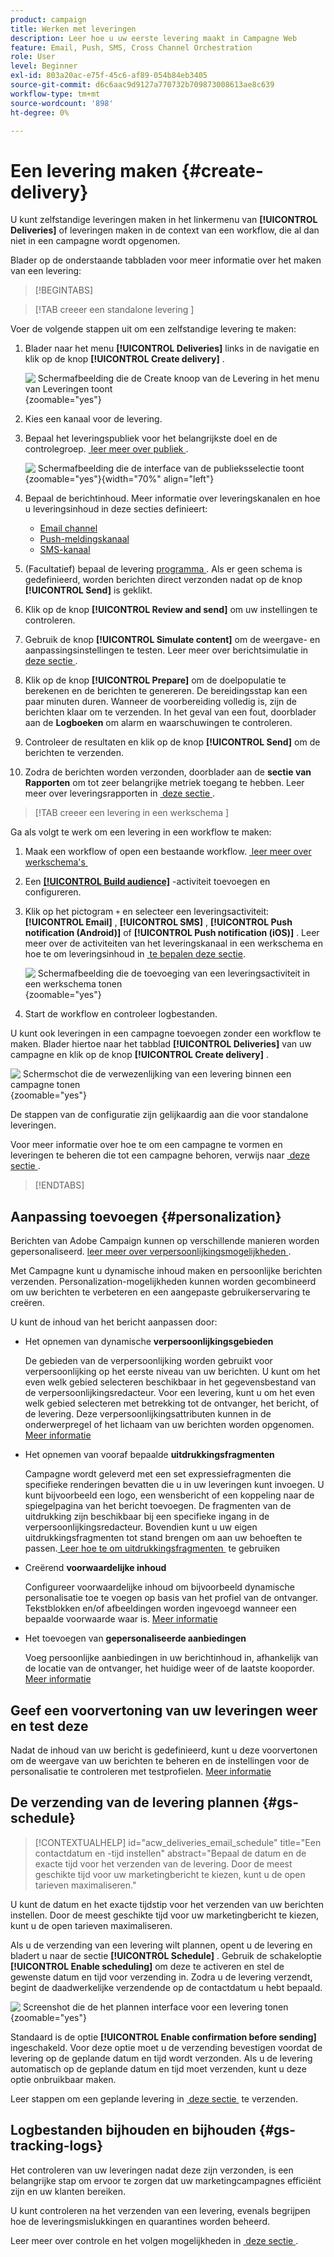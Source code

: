 ```yaml
---
product: campaign
title: Werken met leveringen
description: Leer hoe u uw eerste levering maakt in Campagne Web
feature: Email, Push, SMS, Cross Channel Orchestration
role: User
level: Beginner
exl-id: 803a20ac-e75f-45c6-af89-054b84eb3405
source-git-commit: d6c6aac9d9127a770732b709873008613ae8c639
workflow-type: tm+mt
source-wordcount: '898'
ht-degree: 0%

---
```


# Een levering maken {#create-delivery}

U kunt zelfstandige leveringen maken in het linkermenu van **[!UICONTROL Deliveries]** of leveringen maken in de context van een workflow, die al dan niet in een campagne wordt opgenomen.

Blader op de onderstaande tabbladen voor meer informatie over het maken van een levering:

>[!BEGINTABS]

>[!TAB  creeer een standalone levering ]

Voer de volgende stappen uit om een zelfstandige levering te maken:

1. Blader naar het menu **[!UICONTROL Deliveries]** links in de navigatie en klik op de knop **[!UICONTROL Create delivery]** .

   ![&#x200B; Schermafbeelding die de Create knoop van de Levering in het menu van Leveringen toont &#x200B;](assets/create-a-delivery.png){zoomable="yes"}

1. Kies een kanaal voor de levering.
1. Bepaal het leveringspubliek voor het belangrijkste doel en de controlegroep. [&#x200B; leer meer over publiek &#x200B;](../audience/about-recipients.md).

   ![&#x200B; Schermafbeelding die de interface van de publieksselectie toont &#x200B;](assets/select-audience.png){zoomable="yes"}{width="70%" align="left"}

1. Bepaal de berichtinhoud. Meer informatie over leveringskanalen en hoe u leveringsinhoud in deze secties definieert:

   * [Email channel](../email/create-email.md)
   * [Push-meldingskanaal](../push/gs-push.md)
   * [SMS-kanaal](../sms/create-sms.md)

1. (Facultatief) bepaal de levering [&#x200B; programma &#x200B;](#gs-schedule). Als er geen schema is gedefinieerd, worden berichten direct verzonden nadat op de knop **[!UICONTROL Send]** is geklikt.
1. Klik op de knop **[!UICONTROL Review and send]** om uw instellingen te controleren.
1. Gebruik de knop **[!UICONTROL Simulate content]** om de weergave- en aanpassingsinstellingen te testen. Leer meer over berichtsimulatie in [&#x200B; deze sectie &#x200B;](../preview-test/preview-test.md).
1. Klik op de knop **[!UICONTROL Prepare]** om de doelpopulatie te berekenen en de berichten te genereren. De bereidingsstap kan een paar minuten duren. Wanneer de voorbereiding volledig is, zijn de berichten klaar om te verzenden. In het geval van een fout, doorblader aan de **Logboeken** om alarm en waarschuwingen te controleren.
1. Controleer de resultaten en klik op de knop **[!UICONTROL Send]** om de berichten te verzenden.
1. Zodra de berichten worden verzonden, doorblader aan de **sectie van Rapporten** om tot zeer belangrijke metriek toegang te hebben. Leer meer over leveringsrapporten in [&#x200B; deze sectie &#x200B;](../reporting/delivery-reports.md).

>[!TAB  creeer een levering in een werkschema ]

Ga als volgt te werk om een levering in een workflow te maken:

1. Maak een workflow of open een bestaande workflow. [&#x200B; leer meer over werkschema&#39;s &#x200B;](../workflows/gs-workflow-creation.md#gs-workflow-steps)
1. Een [**[!UICONTROL Build audience]**](../workflows/activities/build-audience.md) -activiteit toevoegen en configureren.
1. Klik op het pictogram `+` en selecteer een leveringsactiviteit: **[!UICONTROL Email]** , **[!UICONTROL SMS]** , **[!UICONTROL Push notification (Android)]** of **[!UICONTROL Push notification (iOS)]** . Leer meer over de activiteiten van het leveringskanaal in een werkschema en hoe te om leveringsinhoud in [&#x200B; te bepalen deze sectie &#x200B;](../workflows/activities/channels.md).

   ![&#x200B; Schermafbeelding die de toevoeging van een leveringsactiviteit in een werkschema tonen &#x200B;](assets/add-delivery-in-wf.png){zoomable="yes"}

1. Start de workflow en controleer logbestanden.

U kunt ook leveringen in een campagne toevoegen zonder een workflow te maken. Blader hiertoe naar het tabblad **[!UICONTROL Deliveries]** van uw campagne en klik op de knop **[!UICONTROL Create delivery]** .

![&#x200B; Schermschot die de verwezenlijking van een levering binnen een campagne tonen &#x200B;](assets/new-campaign-delivery.png){zoomable="yes"}

De stappen van de configuratie zijn gelijkaardig aan die voor standalone leveringen.

Voor meer informatie over hoe te om een campagne te vormen en leveringen te beheren die tot een campagne behoren, verwijs naar [&#x200B; deze sectie &#x200B;](../campaigns/gs-campaigns.md).

>[!ENDTABS]

## Aanpassing toevoegen {#personalization}

Berichten van Adobe Campaign kunnen op verschillende manieren worden gepersonaliseerd. [&#x200B; leer meer over verpersoonlijkingsmogelijkheden &#x200B;](../personalization/gs-personalization.md).

Met Campagne kunt u dynamische inhoud maken en persoonlijke berichten verzenden. Personalization-mogelijkheden kunnen worden gecombineerd om uw berichten te verbeteren en een aangepaste gebruikerservaring te creëren.

U kunt de inhoud van het bericht aanpassen door:

* Het opnemen van dynamische **verpersoonlijkingsgebieden**

  De gebieden van de verpersoonlijking worden gebruikt voor verpersoonlijking op het eerste niveau van uw berichten. U kunt om het even welk gebied selecteren beschikbaar in het gegevensbestand van de verpersoonlijkingsredacteur. Voor een levering, kunt u om het even welk gebied selecteren met betrekking tot de ontvanger, het bericht, of de levering. Deze verpersoonlijkingsattributen kunnen in de onderwerpregel of het lichaam van uw berichten worden opgenomen. [Meer informatie](../personalization/personalize.md)

* Het opnemen van vooraf bepaalde **uitdrukkingsfragmenten**

  Campagne wordt geleverd met een set expressiefragmenten die specifieke renderingen bevatten die u in uw leveringen kunt invoegen. U kunt bijvoorbeeld een logo, een wensbericht of een koppeling naar de spiegelpagina van het bericht toevoegen. De fragmenten van de uitdrukking zijn beschikbaar bij een specifieke ingang in de verpersoonlijkingsredacteur. Bovendien kunt u uw eigen uitdrukkingsfragmenten tot stand brengen om aan uw behoeften te passen. [&#x200B; Leer hoe te om uitdrukkingsfragmenten &#x200B;](../content/use-expression-fragments.md) te gebruiken

* Creërend **voorwaardelijke inhoud**

  Configureer voorwaardelijke inhoud om bijvoorbeeld dynamische personalisatie toe te voegen op basis van het profiel van de ontvanger. Tekstblokken en/of afbeeldingen worden ingevoegd wanneer een bepaalde voorwaarde waar is. [Meer informatie](../personalization/conditions.md)

* Het toevoegen van **gepersonaliseerde aanbiedingen**

  Voeg persoonlijke aanbiedingen in uw berichtinhoud in, afhankelijk van de locatie van de ontvanger, het huidige weer of de laatste kooporder. [Meer informatie](../msg/offers.md)

## Geef een voorvertoning van uw leveringen weer en test deze

Nadat de inhoud van uw bericht is gedefinieerd, kunt u deze voorvertonen om de weergave van uw berichten te beheren en de instellingen voor de personalisatie te controleren met testprofielen. [Meer informatie](../preview-test/preview-test.md)

## De verzending van de levering plannen {#gs-schedule}

>[!CONTEXTUALHELP]
>id="acw_deliveries_email_schedule"
>title="Een contactdatum en -tijd instellen"
>abstract="Bepaal de datum en de exacte tijd voor het verzenden van de levering. Door de meest geschikte tijd voor uw marketingbericht te kiezen, kunt u de open tarieven maximaliseren."

U kunt de datum en het exacte tijdstip voor het verzenden van uw berichten instellen. Door de meest geschikte tijd voor uw marketingbericht te kiezen, kunt u de open tarieven maximaliseren.

Als u de verzending van een levering wilt plannen, opent u de levering en bladert u naar de sectie **[!UICONTROL Schedule]** . Gebruik de schakeloptie **[!UICONTROL Enable scheduling]** om deze te activeren en stel de gewenste datum en tijd voor verzending in. Zodra u de levering verzendt, begint de daadwerkelijke verzendende op de contactdatum u hebt bepaald.

![&#x200B; Screenshot die de het plannen interface voor een levering tonen &#x200B;](assets/schedule.png){zoomable="yes"}

Standaard is de optie **[!UICONTROL Enable confirmation before sending]** ingeschakeld. Voor deze optie moet u de verzending bevestigen voordat de levering op de geplande datum en tijd wordt verzonden. Als u de levering automatisch op de geplande datum en tijd moet verzenden, kunt u deze optie onbruikbaar maken.

Leer stappen om een geplande levering in [&#x200B; deze sectie &#x200B;](../monitor/prepare-send.md#schedule-the-send) te verzenden.

## Logbestanden bijhouden en bijhouden {#gs-tracking-logs}

Het controleren van uw leveringen nadat deze zijn verzonden, is een belangrijke stap om ervoor te zorgen dat uw marketingcampagnes efficiënt zijn en uw klanten bereiken.

U kunt controleren na het verzenden van een levering, evenals begrijpen hoe de leveringsmislukkingen en quarantines worden beheerd.

Leer meer over controle en het volgen mogelijkheden in [&#x200B; deze sectie &#x200B;](../reporting/gs-reports.md).